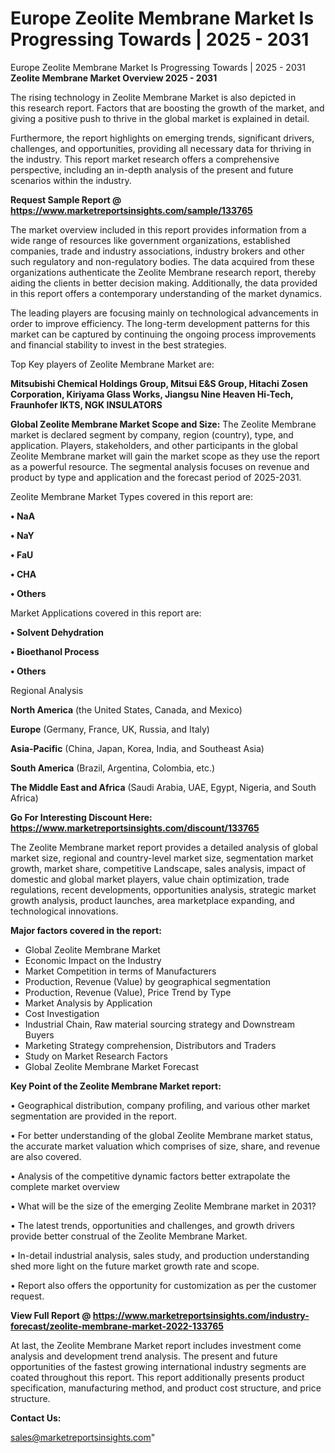 # Europe Zeolite Membrane Market Is Progressing Towards | 2025 - 2031
Europe Zeolite Membrane Market Is Progressing Towards | 2025 - 2031
<Strong> Zeolite Membrane Market Overview 2025 - 2031</strong>

The rising technology in Zeolite Membrane Market is also depicted in this research report. Factors that are boosting the growth of the market, and giving a positive push to thrive in the global market is explained in detail.

Furthermore, the report highlights on emerging trends, significant drivers, challenges, and opportunities, providing all necessary data for thriving in the industry. This report market research offers a comprehensive perspective, including an in-depth analysis of the present and future scenarios within the industry.

<strong>Request Sample Report @ <a href=https://www.marketreportsinsights.com/sample/133765>https://www.marketreportsinsights.com/sample/133765</a></strong>

The market overview included in this report provides information from a wide range of resources like government organizations, established companies, trade and industry associations, industry brokers and other such regulatory and non-regulatory bodies. The data acquired from these organizations authenticate the Zeolite Membrane research report, thereby aiding the clients in better decision making. Additionally, the data provided in this report offers a contemporary understanding of the market dynamics.

The leading players are focusing mainly on technological advancements in order to improve efficiency. The long-term development patterns for this market can be captured by continuing the ongoing process improvements and financial stability to invest in the best strategies.

Top Key players of Zeolite Membrane Market are:

<strong>Mitsubishi Chemical Holdings Group, Mitsui E&S Group, Hitachi Zosen Corporation, Kiriyama Glass Works, Jiangsu Nine Heaven Hi-Tech, Fraunhofer IKTS, NGK INSULATORS</strong>

<strong><b>Global Zeolite Membrane Market Scope and Size:</b></strong>
The Zeolite Membrane market is declared segment by company, region (country), type, and application. Players, stakeholders, and other participants in the global Zeolite Membrane market will gain the market scope as they use the report as a powerful resource. The segmental analysis focuses on revenue and product by type and application and the forecast period of 2025-2031.

Zeolite Membrane Market Types covered in this report are:

<strong>• NaA

• NaY

• FaU

• CHA

• Others</strong>

Market Applications covered in this report are:

<strong>• Solvent Dehydration

• Bioethanol Process

• Others</strong> 

Regional Analysis

<strong>North America</strong> (the United States, Canada, and Mexico)

<strong>Europe</strong> (Germany, France, UK, Russia, and Italy)

<strong>Asia-Pacific</strong> (China, Japan, Korea, India, and Southeast Asia)

<strong>South America</strong> (Brazil, Argentina, Colombia, etc.)

<strong>The Middle East and Africa</strong> (Saudi Arabia, UAE, Egypt, Nigeria, and South Africa)

<strong>Go For Interesting Discount Here: <a href=https://www.marketreportsinsights.com/discount/133765>https://www.marketreportsinsights.com/discount/133765</a></strong>

The Zeolite Membrane market report provides a detailed analysis of global market size, regional and country-level market size, segmentation market growth, market share, competitive Landscape, sales analysis, impact of domestic and global market players, value chain optimization, trade regulations, recent developments, opportunities analysis, strategic market growth analysis, product launches, area marketplace expanding, and technological innovations.

<strong><b>Major factors covered in the report:</b></strong>
<ul>
  <li>Global Zeolite Membrane Market </li>
  <li>Economic Impact on the Industry</li>
  <li>Market Competition in terms of Manufacturers</li>
  <li>Production, Revenue (Value) by geographical segmentation</li>
  <li>Production, Revenue (Value), Price Trend by Type</li>
  <li>Market Analysis by Application</li>
  <li>Cost Investigation</li>
  <li>Industrial Chain, Raw material sourcing strategy and Downstream Buyers</li>
  <li>Marketing Strategy comprehension, Distributors and Traders</li>
  <li>Study on Market Research Factors</li>
  <li>Global Zeolite Membrane Market Forecast</li>
</ul>

<strong><b>Key Point of the Zeolite Membrane Market report:</b></strong>

• Geographical distribution, company profiling, and various other market segmentation are provided in the report.

• For better understanding of the global Zeolite Membrane market status, the accurate market valuation which comprises of size, share, and revenue are also covered.

• Analysis of the competitive dynamic factors better extrapolate the complete market overview

• What will be the size of the emerging Zeolite Membrane market in 2031?

• The latest trends, opportunities and challenges, and growth drivers provide better construal of the Zeolite Membrane Market.

• In-detail industrial analysis, sales study, and production understanding shed more light on the future market growth rate and scope.

• Report also offers the opportunity for customization as per the customer request.

<strong><b>View Full Report @ <a href=https://www.marketreportsinsights.com/industry-forecast/zeolite-membrane-market-2022-133765>https://www.marketreportsinsights.com/industry-forecast/zeolite-membrane-market-2022-133765</a></b></strong>


At last, the Zeolite Membrane Market report includes investment come analysis and development trend analysis. The present and future opportunities of the fastest growing international industry segments are coated throughout this report. This report additionally presents product specification, manufacturing method, and product cost structure, and price structure.

<strong>Contact Us:</strong>

sales@marketreportsinsights.com"
